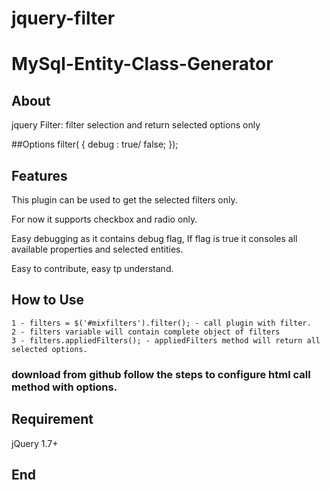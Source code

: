 # jquery-filter
# MySql-Entity-Class-Generator

## About
jquery Filter: filter selection and return selected options only

##Options
	filter(
		{
			debug : true/ false;
			});
## Features

This plugin can be used to get the selected filters only.

For now it supports checkbox and radio only.

Easy debugging as it contains debug flag, If flag is true it consoles all available properties and selected entities.

Easy to contribute, easy tp understand.

## How to Use 
	1 - filters = $('#mixfilters').filter(); - call plugin with filter.
	2 - filters variable will contain complete object of filters
	3 - filters.appliedFilters(); - appliedFilters method will return all selected options.
### download from github follow the steps to configure html call method with options.

## Requirement 
  jQuery 1.7+

## End 
                  
